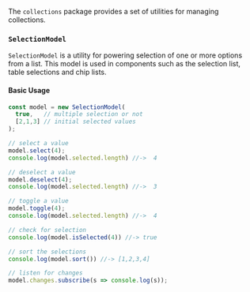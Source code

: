 The `collections` package provides a set of utilities for managing collections.

### `SelectionModel`
`SelectionModel` is a utility for powering selection of one or more options from a list.
This model is used in components such as the selection list, table selections and chip lists.

#### Basic Usage
```javascript
const model = new SelectionModel(
  true,   // multiple selection or not
  [2,1,3] // initial selected values
);

// select a value
model.select(4);
console.log(model.selected.length) //->  4

// deselect a value
model.deselect(4);
console.log(model.selected.length) //->  3

// toggle a value
model.toggle(4);
console.log(model.selected.length) //->  4

// check for selection
console.log(model.isSelected(4)) //-> true

// sort the selections
console.log(model.sort()) //-> [1,2,3,4]

// listen for changes
model.changes.subscribe(s => console.log(s));
```
